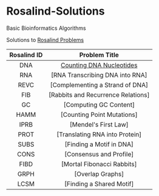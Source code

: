 # Rosalind-Solutions
Basic Bioinformatics Algorithms

Solutions to [Rosalind Problems](https://rosalind.info/problems/list-view/)

| Rosalind ID | Problem Title |
|:----------:|:----------:|
| DNA   | [Counting DNA Nucleotides](Rosalind-DNA.py) |
| RNA   | [RNA Transcribing DNA into RNA]  | 
| REVC  | [Complementing a Strand of DNA]   |
| FIB   | [Rabbits and Recurrence Relations]   | 
| GC    | [Computing GC Content]   |
| HAMM  | [Counting Point Mutations]   | 
| IPRB  | [Mendel's First Law] |
| PROT  | [Translating RNA into Protein] |
| SUBS  | [Finding a Motif in DNA] |
| CONS  | [Consensus and Profile] |
| FIBD  | [Mortal Fibonacci Rabbits] |
| GRPH  | [Overlap Graphs] | 
| LCSM  | [Finding a Shared Motif] |
